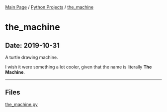 [Main Page](/) / [Python Projects](/python) / [the_machine](/python/2019-10-31_the_machine)

# the_machine

## Date: 2019-10-31

A turtle drawing machine.

I wish it were something a lot cooler, given that the name is literally **The Machine**.

-----

## Files

[the_machine.py](the_machine.py)